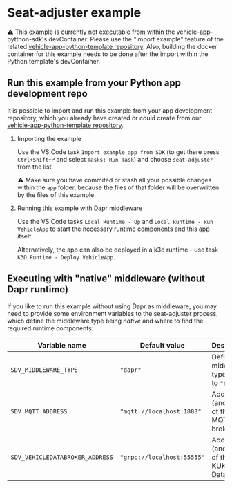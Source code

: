 # Seat-adjuster example

:warning: This example is currently not executable from within the vehicle-app-pytthon-sdk's devContainer. Please use the "import example" feature of the related [vehicle-app-python-template repository](https://github.com/eclipse-velocitas/vehicle-app-python-template). Also, building the docker container for this example needs to be done after the import within the Python template's devContainer.


## Run this example from your Python app development repo

It is possible to import and run this example from your app development repository, which you already have created or could create from our [vehicle-app-python-template repository](https://github.com/eclipse-velocitas/vehicle-app-python-template).

1. Importing the example

   Use the VS Code task `Import example app from SDK` (to get there press `Ctrl+Shift+P` and select `Tasks: Run Task`) and choose `seat-adjuster` from the list.

   :warning: Make sure you have commited or stash all your possible changes within the `app` folder, because the files of that folder will be overwritten by the files of this example.

2. Running this example with Dapr middleware

   Use the VS Code tasks `Local Runtime - Up` and `Local Runtime - Run VehicleApp` to start the necessary runtime components and this app itself.

   Alternatively, the app can also be deployed in a k3d runtime - use task `K3D Runtime - Deploy VehicleApp`.


## Executing with "native" middleware (without Dapr runtime)

If you like to run this example without using Dapr as middleware, you may need to provide some environment variables to the seat-adjuster process, which define the middleware type being _native_ and where to find the required runtime components:

| Variable name                   | Default value              | Description
|---------------------------------|----------------------------|-------------
| `SDV_MIDDLEWARE_TYPE`           | `"dapr"`                   | Defines the middleware type -> set to `"native"`
| `SDV_MQTT_ADDRESS`              | `"mqtt://localhost:1883"`  | Address (and port) of the MQTT broker
| `SDV_VEHICLEDATABROKER_ADDRESS` | `"grpc://localhost:55555"` | Address (and port) of the KUKSA Data Broker
